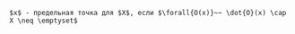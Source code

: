 
```spoiler-markdown
$x$ - предельная точка для $X$, если $\forall{O(x)}~~ \dot{O}(x) \cap X \neq \emptyset$
```
